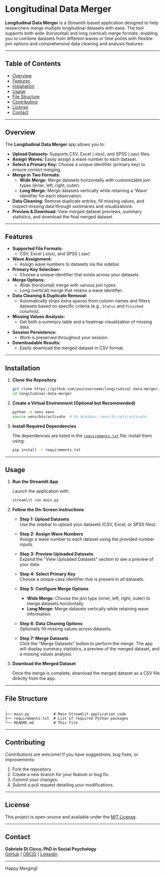 # Longitudinal Data Merger

**Longitudinal Data Merger** is a Streamlit-based application designed to help researchers merge multiple longitudinal datasets with ease. The tool supports both wide (horizontal) and long (vertical) merge formats, enabling you to combine datasets from different waves or time points with flexible join options and comprehensive data cleaning and analysis features.

---

## Table of Contents

- [Overview](#overview)
- [Features](#features)
- [Installation](#installation)
- [Usage](#usage)
- [File Structure](#file-structure)
- [Contributing](#contributing)
- [License](#license)
- [Contact](#contact)

---

## Overview

The **Longitudinal Data Merger** app allows you to:
- **Upload Datasets:** Supports CSV, Excel (.xlsx), and SPSS (.sav) files.
- **Assign Waves:** Easily assign a wave number to each dataset.
- **Select a Primary Key:** Choose a unique identifier (primary key) to ensure correct merging.
- **Merge in Two Formats:**
  - **Wide Merge:** Merge datasets horizontally with customizable join types (inner, left, right, outer).
  - **Long Merge:** Merge datasets vertically while retaining a 'Wave' identifier for each observation.
- **Data Cleaning:** Remove duplicate entries, fill missing values, and inspect missing data through summaries and visualizations.
- **Preview & Download:** View merged dataset previews, summary statistics, and download the final merged dataset.

---

## Features

- **Supported File Formats:**  
  - CSV, Excel (.xlsx), and SPSS (.sav)
- **Wave Assignment:**  
  - Assign wave numbers to datasets via the sidebar.
- **Primary Key Selection:**  
  - Choose a unique identifier that exists across your datasets.
- **Merge Options:**  
  - Wide (horizontal) merge with various join types.
  - Long (vertical) merge that retains a wave identifier.
- **Data Cleaning & Duplicate Removal:**  
  - Automatically strips extra spaces from column names and filters datasets based on specific criteria (e.g., `Status` and `Finished` columns).
- **Missing Values Analysis:**  
  - Get both a summary table and a heatmap visualization of missing data.
- **Session Persistence:**  
  - Work is preserved throughout your session.
- **Downloadable Results:**  
  - Easily download the merged dataset in CSV format.

---

## Installation

1. **Clone the Repository**

   ```bash
   git clone https://github.com/yourusername/longitudinal-data-merger.git
   cd longitudinal-data-merger
   ```

2. **Create a Virtual Environment (Optional but Recommended)**

   ```bash
   python -m venv venv
   source venv/bin/activate  # On Windows: venv\Scripts\activate
   ```

3. **Install Required Dependencies**

   The dependencies are listed in the [`requirements.txt`](./requirements.txt) file. Install them using:

   ```bash
   pip install -r requirements.txt
   ```

---

## Usage

1. **Run the Streamlit App**

   Launch the application with:

   ```bash
   streamlit run main.py
   ```

2. **Follow the On-Screen Instructions**

   - **Step 1: Upload Datasets**  
     Use the sidebar to upload your datasets (CSV, Excel, or SPSS files).  
     
   - **Step 2: Assign Wave Numbers**  
     Assign a wave number to each dataset using the provided number inputs.
     
   - **Step 3: Preview Uploaded Datasets**  
     Expand the "View Uploaded Datasets" section to see a preview of your data.
     
   - **Step 4: Select Primary Key**  
     Choose a unique case identifier that is present in all datasets.
     
   - **Step 5: Configure Merge Options**  
     - **Wide Merge:** Choose the join type (inner, left, right, outer) to merge datasets horizontally.
     - **Long Merge:** Merge datasets vertically while retaining wave information.
     
   - **Step 6: Data Cleaning Options**  
     Optionally fill missing values across datasets.
     
   - **Step 7: Merge Datasets**  
     Click the "Merge Datasets" button to perform the merge. The app will display summary statistics, a preview of the merged dataset, and a missing values analysis.
     
3. **Download the Merged Dataset**

   Once the merge is complete, download the merged dataset as a CSV file directly from the app.

---

## File Structure

```
.
├── main.py           # Main Streamlit application code
├── requirements.txt  # List of required Python packages
└── README.md         # This file
```

---

## Contributing

Contributions are welcome! If you have suggestions, bug fixes, or improvements:
1. Fork the repository.
2. Create a new branch for your feature or bug fix.
3. Commit your changes.
4. Submit a pull request detailing your modifications.

---

## License

This project is open-source and available under the [MIT License](LICENSE).

---

## Contact

**Gabriele Di Cicco, PhD in Social Psychology**  
[GitHub](https://github.com/gdc0000) | [ORCID](https://orcid.org/0000-0002-1439-5790) | [LinkedIn](https://www.linkedin.com/in/gabriele-di-cicco-124067b0/)

---

Happy Merging!
